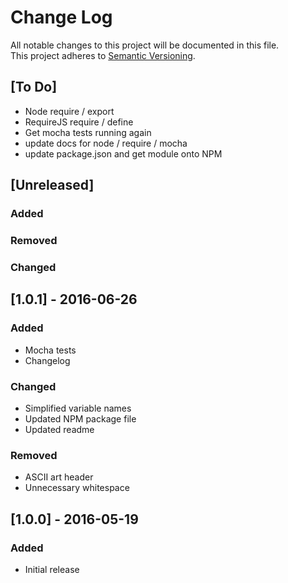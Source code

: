 
# Change Log
All notable changes to this project will be documented in this file.  
This project adheres to [Semantic Versioning](http://semver.org/).

## [To Do]
- Node require / export
- RequireJS require / define
- Get mocha tests running again
- update docs for node / require / mocha
- update package.json and get module onto NPM

## [Unreleased]
### Added
### Removed
### Changed

## [1.0.1] - 2016-06-26
### Added
- Mocha tests
- Changelog

### Changed
- Simplified variable names
- Updated NPM package file
- Updated readme

### Removed  
- ASCII art header
- Unnecessary whitespace

## [1.0.0] - 2016-05-19
### Added
- Initial release
